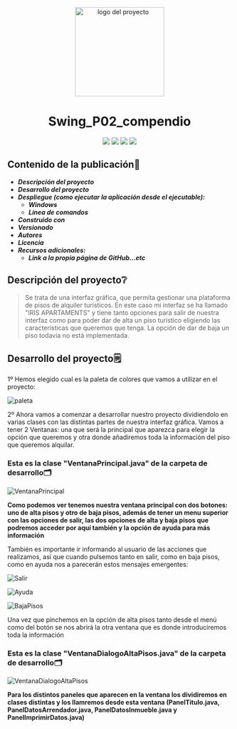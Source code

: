 <p align="center">
  <img width="200" height="200" src="https://github.com/Irishongki/GitHub_MarkDown_Practica01/assets/48756218/58dec1af-3d86-4464-b796-f75c48576c14" alt="logo del proyecto">
</p>
<h1 align="center">Swing_P02_compendio</h1>
<p align="center">
   <img src="https://img.shields.io/badge/STATUS-COMPLETADO-green">
    <img src="https://img.shields.io/badge/LENGUAJE-JAVA-orange">
   <img src="https://img.shields.io/badge/fecha de creación-octubre del 2023-blue">
   <img src="https://img.shields.io/badge/License-EPL%201.0-red">
</p>

## Contenido de la publicación📑
* **_Descripción del proyecto_**
* **_Desarrollo del proyecto_**
* **_Despliegue (como ejecutar la aplicación desde el ejecutable):_**
  * **_Windows_**
  * **_Línea de comandos_**
* **_Construido con_**
* **_Versionado_**
* **_Autores_**
* **_Licencia_**
* **_Recursos adicionales:_**
  * **_Link a la propia página de GitHub...etc_**

## Descripción del proyecto❔
>Se trata de una interfaz gráfica, que permita gestionar una plataforma de pisos de alquiler turísticos. En este caso
>mi interfaz se ha llamado "IRIS APARTAMENTS" y tiene tanto opciones para salir de nuestra interfaz como para poder dar de alta un piso turistico eligiendo las características que queremos que tenga.
>La opción de dar de baja un piso todavía no está implementada.


## Desarrollo del proyecto🗒️

1º Hemos elegido cual es la paleta de colores que vamos a utilizar en el proyecto:

![paleta](https://github.com/Irishongki/GitHub_MarkDown_Practica01/assets/48756218/3c060253-3104-48d8-9b09-5de04b7d20a2)

2º Ahora vamos a comenzar a desarrollar nuestro proyecto dividiendolo en varias clases con las distintas partes de nuestra interfaz gráfica. Vamos a tener 2 Ventanas: una que será la principal que aparezca para elegir la opción que queremos y otra donde añadiremos toda la información del piso que queremos alquilar.

### Esta es la clase "VentanaPrincipal.java" de la carpeta de desarrollo🗂️
![VentanaPrincipal](https://github.com/Irishongki/GitHub_MarkDown_Practica01/assets/48756218/4bf7dca0-2f0c-4119-8fa3-e899b169b945)

**Como podemos ver tenemos nuestra ventana principal con dos botones: uno de alta pisos y otro de baja pisos, además de tener un menu superior con las opciones de salir, las dos opciones de alta y baja pisos que
podremos acceder por aquí también y la opción de ayuda para más información**

También es importante ir informando al usuario de las acciones que realizamos, así que cuando pulsemos tanto en salir, como en baja pisos, como en ayuda nos a parecerán estos mensajes emergentes:

![Salir](https://github.com/Irishongki/GitHub_MarkDown_Practica01/assets/48756218/9034c7d1-8191-4cd6-9e6a-5d9e7b62b130)

![Ayuda](https://github.com/Irishongki/GitHub_MarkDown_Practica01/assets/48756218/1849379f-52a6-4029-9482-72989ff9500c)

![BajaPisos](https://github.com/Irishongki/GitHub_MarkDown_Practica01/assets/48756218/6b695d42-2ff1-4d29-9ee3-70407e0e36d5)

Una vez que pinchemos en la opción de alta pisos tanto desde el menú como del botón se nos abrirá la otra ventana que es donde introduciremos toda la información

### Esta es la clase "VentanaDialogoAltaPisos.java" de la carpeta de desarrollo🗂️

![VentanaDialogoAltaPisos](https://github.com/Irishongki/GitHub_MarkDown_Practica01/assets/48756218/9a98876f-7e71-4fb2-b620-eaf5be4a0645)

**Para los distintos paneles que aparecen en la ventana los dividiremos en clases distintas y los llamremos desde esta ventana (PanelTitulo.java, PanelDatosArrendador.java, PanelDatosInmueble.java y PanelImprimirDatos.java)**
